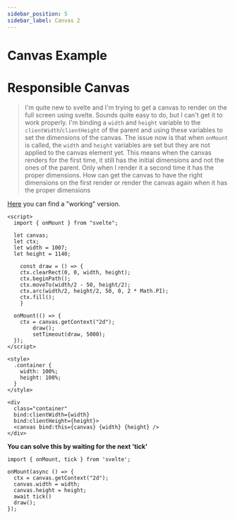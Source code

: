 ```yaml
---
sidebar_position: 5
sidebar_label: Canvas 2
---
```


# Canvas Example



# Responsible Canvas

> I'm quite new to svelte and I'm trying to get a canvas to render on the full screen using svelte. Sounds quite easy to do, but I can't get it to work properly. I'm binding a `width` and `height` variable to the `clientWidth`/`clientHeight` of the parent and using these variables to set the dimensions of the canvas. The issue now is that when `onMount` is called, the `width` and `height` variables are set but they are not applied to the canvas element yet. This means when the canvas renders for the first time, it still has the initial dimensions and not the ones of the parent. Only when I render it a second time it has the proper dimensions. How can get the canvas to have the right dimensions on the first render or render the canvas again when it has the proper dimensions

[Here](https://svelte.dev/repl/fd3a6f54b1f9436791444b7765be0cd7?version=3.24.0) you can find a "working" version.



```
<script>
  import { onMount } from "svelte";

  let canvas;
  let ctx;
  let width = 1007;
  let height = 1140;

    const draw = () => {
    ctx.clearRect(0, 0, width, height);
    ctx.beginPath();
    ctx.moveTo(width/2 - 50, height/2);
    ctx.arc(width/2, height/2, 50, 0, 2 * Math.PI);
    ctx.fill();
    }
    
  onMount(() => {
    ctx = canvas.getContext("2d");
        draw();
        setTimeout(draw, 5000);
  });
</script>

<style>
  .container {
    width: 100%;
    height: 100%;
  }
</style>

<div
  class="container"
  bind:clientWidth={width}
  bind:clientHeight={height}>
  <canvas bind:this={canvas} {width} {height} />
</div>
```


**You can solve this by waiting for the next 'tick'**

```
import { onMount, tick } from 'svelte';

onMount(async () => {
  ctx = canvas.getContext("2d");
  canvas.width = width;
  canvas.height = height;
  await tick()
  draw();
});
```


